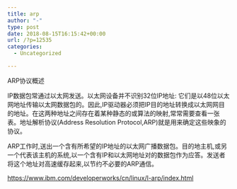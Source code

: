 ```yaml
---
title: arp
author: "-"
type: post
date: 2018-08-15T16:15:42+00:00
url: /?p=12535
categories:
  - Uncategorized

---
```

ARP协议概述
  
IP数据包常通过以太网发送。以太网设备并不识别32位IP地址: 它们是以48位以太网地址传输以太网数据包的。因此,IP驱动器必须把IP目的地址转换成以太网网目的地址。在这两种地址之间存在着某种静态的或算法的映射,常常需要查看一张表。地址解析协议(Address Resolution Protocol,ARP)就是用来确定这些映象的协议。

ARP工作时,送出一个含有所希望的IP地址的以太网广播数据包。目的地主机,或另一个代表该主机的系统,以一个含有IP和以太网地址对的数据包作为应答。发送者将这个地址对高速缓存起来,以节约不必要的ARP通信。
  
https://www.ibm.com/developerworks/cn/linux/l-arp/index.html